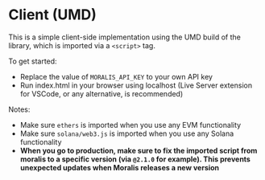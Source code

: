 # Client (UMD)

This is a simple client-side implementation using the UMD build of the library, which is imported via a `<script>` tag.

To get started:
- Replace the value of `MORALIS_API_KEY` to your own API key
- Run index.html in your browser using localhost (Live Server extension for VSCode, or any alternative, is recommended)

Notes:
- Make sure `ethers` is imported when you use any EVM functionality
- Make sure `solana/web3.js` is imported when you use any Solana functionality
- **When you go to production, make sure to fix the imported script from moralis to a specific version (via `@2.1.0` for example). This prevents unexpected updates when Moralis releases a new version**